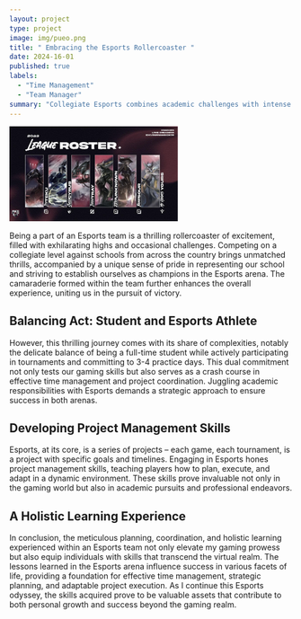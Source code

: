 ```yaml
---
layout: project
type: project
image: img/pueo.png
title: " Embracing the Esports Rollercoaster "
date: 2024-16-01
published: true
labels:
  - "Time Management"
  - "Team Manager"
summary: "Collegiate Esports combines academic challenges with intense gaming schedules, requiring effective time management and strategic teamwork. Beyond gaming skills, it offers a holistic learning experience in project management and teamwork applicable beyond the virtual arena"
---
```

<img width="300px" class="rounded float-start pe-4" src="../img/pueoroster.png">

Being a part of an Esports team is a thrilling rollercoaster of excitement, filled with exhilarating highs and occasional challenges. Competing on a collegiate level against schools from across the country brings unmatched thrills, accompanied by a unique sense of pride in representing our school and striving to establish ourselves as champions in the Esports arena. The camaraderie formed within the team further enhances the overall experience, uniting us in the pursuit of victory.

## Balancing Act: Student and Esports Athlete
However, this thrilling journey comes with its share of complexities, notably the delicate balance of being a full-time student while actively participating in tournaments and committing to 3-4 practice days. This dual commitment not only tests our gaming skills but also serves as a crash course in effective time management and project coordination. Juggling academic responsibilities with Esports demands a strategic approach to ensure success in both arenas.

## Developing Project Management Skills
Esports, at its core, is a series of projects – each game, each tournament, is a project with specific goals and timelines. Engaging in Esports hones project management skills, teaching players how to plan, execute, and adapt in a dynamic environment. These skills prove invaluable not only in the gaming world but also in academic pursuits and professional endeavors.

## A Holistic Learning Experience
In conclusion, the meticulous planning, coordination, and holistic learning experienced within an Esports team not only elevate my gaming prowess but also equip individuals with skills that transcend the virtual realm. The lessons learned in the Esports arena influence success in various facets of life, providing a foundation for effective time management, strategic planning, and adaptable project execution. As I continue this Esports odyssey, the skills acquired prove to be valuable assets that contribute to both personal growth and success beyond the gaming realm.
